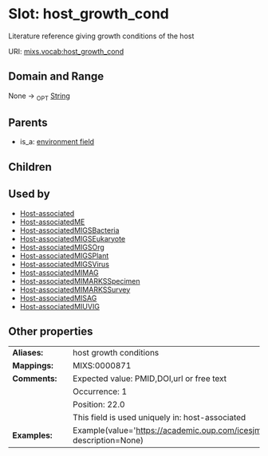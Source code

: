 
# Slot: host_growth_cond


Literature reference giving growth conditions of the host

URI: [mixs.vocab:host_growth_cond](https://w3id.org/mixs/vocab/host_growth_cond)


## Domain and Range

None ->  <sub>OPT</sub> [String](types/String.md)

## Parents

 *  is_a: [environment field](environment_field.md)

## Children


## Used by

 * [Host-associated](Host-associated.md)
 * [Host-associatedME](Host-associatedME.md)
 * [Host-associatedMIGSBacteria](Host-associatedMIGSBacteria.md)
 * [Host-associatedMIGSEukaryote](Host-associatedMIGSEukaryote.md)
 * [Host-associatedMIGSOrg](Host-associatedMIGSOrg.md)
 * [Host-associatedMIGSPlant](Host-associatedMIGSPlant.md)
 * [Host-associatedMIGSVirus](Host-associatedMIGSVirus.md)
 * [Host-associatedMIMAG](Host-associatedMIMAG.md)
 * [Host-associatedMIMARKSSpecimen](Host-associatedMIMARKSSpecimen.md)
 * [Host-associatedMIMARKSSurvey](Host-associatedMIMARKSSurvey.md)
 * [Host-associatedMISAG](Host-associatedMISAG.md)
 * [Host-associatedMIUVIG](Host-associatedMIUVIG.md)

## Other properties

|  |  |  |
| --- | --- | --- |
| **Aliases:** | | host growth conditions |
| **Mappings:** | | MIXS:0000871 |
| **Comments:** | | Expected value: PMID,DOI,url or free text |
|  | | Occurrence: 1 |
|  | | Position: 22.0 |
|  | | This field is used uniquely in: host-associated |
| **Examples:** | | Example(value='https://academic.oup.com/icesjms/article/68/2/349/617247', description=None) |

